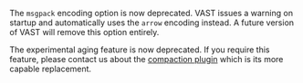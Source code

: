 The `msgpack` encoding option is now deprecated. VAST issues a warning on
startup and automatically uses the `arrow` encoding instead. A future version of
VAST will remove this option entirely.

The experimental aging feature is now deprecated. If you require this feature,
please contact us about the [compaction
plugin](https://docs.tenzir.com/vast/features/compaction) which is its more
capable replacement.
